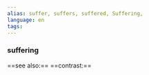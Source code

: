 ```yaml
---
alias: suffer, suffers, suffered, Suffering, 
language: en
tags: 
---
```

### suffering
==see also:== 
==contrast:== 